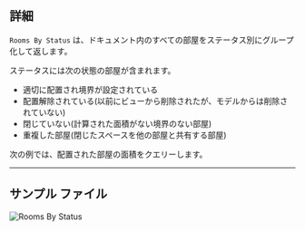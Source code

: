 ## 詳細
`Rooms By Status` は、ドキュメント内のすべての部屋をステータス別にグループ化して返します。

ステータスには次の状態の部屋が含まれます。
- 適切に配置され境界が設定されている
- 配置解除されている(以前にビューから削除されたが、モデルからは削除されていない)
- 閉じていない(計算された面積がない境界のない部屋)
- 重複した部屋(閉じたスペースを他の部屋と共有する部屋)

次の例では、配置された部屋の面積をクエリーします。
___
## サンプル ファイル

![Rooms By Status](./DSRevitNodesUI.RoomsByStatus_img.jpg)
